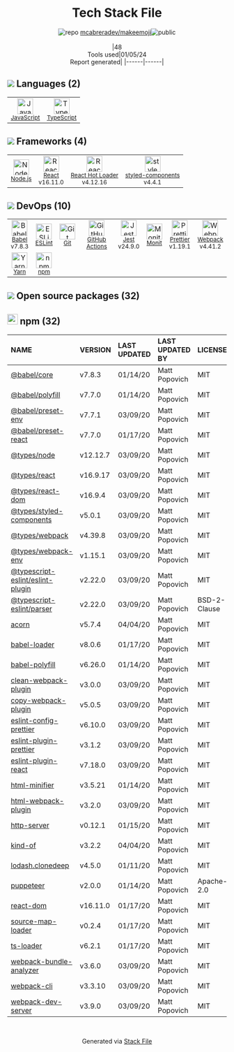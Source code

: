 <!--
&lt;--- Readme.md Snippet without images Start ---&gt;
## Tech Stack
mcabreradev/makeemoji is built on the following main stack:

- [Jest](http://facebook.github.io/jest/) – Javascript Testing Framework
- [Node.js](http://nodejs.org/) – Frameworks (Full Stack)
- [React](https://reactjs.org/) – Javascript UI Libraries
- [JavaScript](https://developer.mozilla.org/en-US/docs/Web/JavaScript) – Languages
- [TypeScript](http://www.typescriptlang.org) – Languages
- [Webpack](http://webpack.js.org) – JS Build Tools / JS Task Runners
- [React Hot Loader](http://gaearon.github.io/react-hot-loader/) – JavaScript Framework Components
- [Babel](http://babeljs.io/) – JavaScript Compilers
- [Monit](https://mmonit.com) – Monitoring Tools
- [ESLint](http://eslint.org/) – Code Review
- [Yarn](https://yarnpkg.com/) – Front End Package Manager
- [styled-components](https://styled-components.com) – JavaScript Framework Components
- [Prettier](https://prettier.io/) – Code Review
- [GitHub Actions](https://github.com/features/actions) – Continuous Integration

Full tech stack [here](/techstack.md)

&lt;--- Readme.md Snippet without images End ---&gt;

&lt;--- Readme.md Snippet with images Start ---&gt;
## Tech Stack
mcabreradev/makeemoji is built on the following main stack:

- <img width='25' height='25' src='https://img.stackshare.io/service/830/jest.png' alt='Jest'/> [Jest](http://facebook.github.io/jest/) – Javascript Testing Framework
- <img width='25' height='25' src='https://img.stackshare.io/service/1011/n1JRsFeB_400x400.png' alt='Node.js'/> [Node.js](http://nodejs.org/) – Frameworks (Full Stack)
- <img width='25' height='25' src='https://img.stackshare.io/service/1020/OYIaJ1KK.png' alt='React'/> [React](https://reactjs.org/) – Javascript UI Libraries
- <img width='25' height='25' src='https://img.stackshare.io/service/1209/javascript.jpeg' alt='JavaScript'/> [JavaScript](https://developer.mozilla.org/en-US/docs/Web/JavaScript) – Languages
- <img width='25' height='25' src='https://img.stackshare.io/service/1612/bynNY5dJ.jpg' alt='TypeScript'/> [TypeScript](http://www.typescriptlang.org) – Languages
- <img width='25' height='25' src='https://img.stackshare.io/service/1682/IMG_4636.PNG' alt='Webpack'/> [Webpack](http://webpack.js.org) – JS Build Tools / JS Task Runners
- <img width='25' height='25' src='https://img.stackshare.io/no-img-open-source.png' alt='React Hot Loader'/> [React Hot Loader](http://gaearon.github.io/react-hot-loader/) – JavaScript Framework Components
- <img width='25' height='25' src='https://img.stackshare.io/service/2739/-1wfGjNw.png' alt='Babel'/> [Babel](http://babeljs.io/) – JavaScript Compilers
- <img width='25' height='25' src='https://img.stackshare.io/service/2986/MonitLogo.png' alt='Monit'/> [Monit](https://mmonit.com) – Monitoring Tools
- <img width='25' height='25' src='https://img.stackshare.io/service/3337/Q4L7Jncy.jpg' alt='ESLint'/> [ESLint](http://eslint.org/) – Code Review
- <img width='25' height='25' src='https://img.stackshare.io/service/5848/44mC-kJ3.jpg' alt='Yarn'/> [Yarn](https://yarnpkg.com/) – Front End Package Manager
- <img width='25' height='25' src='https://img.stackshare.io/service/6749/styled-components.png' alt='styled-components'/> [styled-components](https://styled-components.com) – JavaScript Framework Components
- <img width='25' height='25' src='https://img.stackshare.io/service/7035/default_66f265943abed56bcdbfca1c866a4261b1fbb063.jpg' alt='Prettier'/> [Prettier](https://prettier.io/) – Code Review
- <img width='25' height='25' src='https://img.stackshare.io/service/11563/actions.png' alt='GitHub Actions'/> [GitHub Actions](https://github.com/features/actions) – Continuous Integration

Full tech stack [here](/techstack.md)

&lt;--- Readme.md Snippet with images End ---&gt;
-->
<div align="center">

# Tech Stack File
![](https://img.stackshare.io/repo.svg "repo") [mcabreradev/makeemoji](https://github.com/mcabreradev/makeemoji)![](https://img.stackshare.io/public_badge.svg "public")
<br/><br/>
|48<br/>Tools used|01/05/24 <br/>Report generated|
|------|------|
</div>

## <img src='https://img.stackshare.io/languages.svg'/> Languages (2)
<table><tr>
  <td align='center'>
  <img width='36' height='36' src='https://img.stackshare.io/service/1209/javascript.jpeg' alt='JavaScript'>
  <br>
  <sub><a href="https://developer.mozilla.org/en-US/docs/Web/JavaScript">JavaScript</a></sub>
  <br>
  <sub></sub>
</td>

<td align='center'>
  <img width='36' height='36' src='https://img.stackshare.io/service/1612/bynNY5dJ.jpg' alt='TypeScript'>
  <br>
  <sub><a href="http://www.typescriptlang.org">TypeScript</a></sub>
  <br>
  <sub></sub>
</td>

</tr>
</table>

## <img src='https://img.stackshare.io/frameworks.svg'/> Frameworks (4)
<table><tr>
  <td align='center'>
  <img width='36' height='36' src='https://img.stackshare.io/service/1011/n1JRsFeB_400x400.png' alt='Node.js'>
  <br>
  <sub><a href="http://nodejs.org/">Node.js</a></sub>
  <br>
  <sub></sub>
</td>

<td align='center'>
  <img width='36' height='36' src='https://img.stackshare.io/service/1020/OYIaJ1KK.png' alt='React'>
  <br>
  <sub><a href="https://reactjs.org/">React</a></sub>
  <br>
  <sub>v16.11.0</sub>
</td>

<td align='center'>
  <img width='36' height='36' src='https://img.stackshare.io/no-img-open-source.png' alt='React Hot Loader'>
  <br>
  <sub><a href="http://gaearon.github.io/react-hot-loader/">React Hot Loader</a></sub>
  <br>
  <sub>v4.12.16</sub>
</td>

<td align='center'>
  <img width='36' height='36' src='https://img.stackshare.io/service/6749/styled-components.png' alt='styled-components'>
  <br>
  <sub><a href="https://styled-components.com">styled-components</a></sub>
  <br>
  <sub>v4.4.1</sub>
</td>

</tr>
</table>

## <img src='https://img.stackshare.io/devops.svg'/> DevOps (10)
<table><tr>
  <td align='center'>
  <img width='36' height='36' src='https://img.stackshare.io/service/2739/-1wfGjNw.png' alt='Babel'>
  <br>
  <sub><a href="http://babeljs.io/">Babel</a></sub>
  <br>
  <sub>v7.8.3</sub>
</td>

<td align='center'>
  <img width='36' height='36' src='https://img.stackshare.io/service/3337/Q4L7Jncy.jpg' alt='ESLint'>
  <br>
  <sub><a href="http://eslint.org/">ESLint</a></sub>
  <br>
  <sub></sub>
</td>

<td align='center'>
  <img width='36' height='36' src='https://img.stackshare.io/service/1046/git.png' alt='Git'>
  <br>
  <sub><a href="http://git-scm.com/">Git</a></sub>
  <br>
  <sub></sub>
</td>

<td align='center'>
  <img width='36' height='36' src='https://img.stackshare.io/service/11563/actions.png' alt='GitHub Actions'>
  <br>
  <sub><a href="https://github.com/features/actions">GitHub Actions</a></sub>
  <br>
  <sub></sub>
</td>

<td align='center'>
  <img width='36' height='36' src='https://img.stackshare.io/service/830/jest.png' alt='Jest'>
  <br>
  <sub><a href="http://facebook.github.io/jest/">Jest</a></sub>
  <br>
  <sub>v24.9.0</sub>
</td>

<td align='center'>
  <img width='36' height='36' src='https://img.stackshare.io/service/2986/MonitLogo.png' alt='Monit'>
  <br>
  <sub><a href="https://mmonit.com">Monit</a></sub>
  <br>
  <sub></sub>
</td>

<td align='center'>
  <img width='36' height='36' src='https://img.stackshare.io/service/7035/default_66f265943abed56bcdbfca1c866a4261b1fbb063.jpg' alt='Prettier'>
  <br>
  <sub><a href="https://prettier.io/">Prettier</a></sub>
  <br>
  <sub>v1.19.1</sub>
</td>

<td align='center'>
  <img width='36' height='36' src='https://img.stackshare.io/service/1682/IMG_4636.PNG' alt='Webpack'>
  <br>
  <sub><a href="http://webpack.js.org">Webpack</a></sub>
  <br>
  <sub>v4.41.2</sub>
</td>

</tr>
<tr>
  <td align='center'>
  <img width='36' height='36' src='https://img.stackshare.io/service/5848/44mC-kJ3.jpg' alt='Yarn'>
  <br>
  <sub><a href="https://yarnpkg.com/">Yarn</a></sub>
  <br>
  <sub></sub>
</td>

<td align='center'>
  <img width='36' height='36' src='https://img.stackshare.io/service/1120/lejvzrnlpb308aftn31u.png' alt='npm'>
  <br>
  <sub><a href="https://www.npmjs.com/">npm</a></sub>
  <br>
  <sub></sub>
</td>

</tr>
</table>


## <img src='https://img.stackshare.io/group.svg' /> Open source packages (32)</h2>

## <img width='24' height='24' src='https://img.stackshare.io/service/1120/lejvzrnlpb308aftn31u.png'/> npm (32)

|NAME|VERSION|LAST UPDATED|LAST UPDATED BY|LICENSE|VULNERABILITIES|
|:------|:------|:------|:------|:------|:------|
|[@babel/core](https://www.npmjs.com/@babel/core)|v7.8.3|01/14/20|Matt Popovich |MIT|N/A|
|[@babel/polyfill](https://www.npmjs.com/@babel/polyfill)|v7.7.0|01/14/20|Matt Popovich |MIT|N/A|
|[@babel/preset-env](https://www.npmjs.com/@babel/preset-env)|v7.7.1|03/09/20|Matt Popovich |MIT|N/A|
|[@babel/preset-react](https://www.npmjs.com/@babel/preset-react)|v7.7.0|01/17/20|Matt Popovich |MIT|N/A|
|[@types/node](https://www.npmjs.com/@types/node)|v12.12.7|03/09/20|Matt Popovich |MIT|N/A|
|[@types/react](https://www.npmjs.com/@types/react)|v16.9.17|03/09/20|Matt Popovich |MIT|N/A|
|[@types/react-dom](https://www.npmjs.com/@types/react-dom)|v16.9.4|03/09/20|Matt Popovich |MIT|N/A|
|[@types/styled-components](https://www.npmjs.com/@types/styled-components)|v5.0.1|03/09/20|Matt Popovich |MIT|N/A|
|[@types/webpack](https://www.npmjs.com/@types/webpack)|v4.39.8|03/09/20|Matt Popovich |MIT|N/A|
|[@types/webpack-env](https://www.npmjs.com/@types/webpack-env)|v1.15.1|03/09/20|Matt Popovich |MIT|N/A|
|[@typescript-eslint/eslint-plugin](https://www.npmjs.com/@typescript-eslint/eslint-plugin)|v2.22.0|03/09/20|Matt Popovich |MIT|N/A|
|[@typescript-eslint/parser](https://www.npmjs.com/@typescript-eslint/parser)|v2.22.0|03/09/20|Matt Popovich |BSD-2-Clause|N/A|
|[acorn](https://www.npmjs.com/acorn)|v5.7.4|04/04/20|Matt Popovich |MIT|N/A|
|[babel-loader](https://www.npmjs.com/babel-loader)|v8.0.6|01/17/20|Matt Popovich |MIT|N/A|
|[babel-polyfill](https://www.npmjs.com/babel-polyfill)|v6.26.0|01/14/20|Matt Popovich |MIT|N/A|
|[clean-webpack-plugin](https://www.npmjs.com/clean-webpack-plugin)|v3.0.0|03/09/20|Matt Popovich |MIT|N/A|
|[copy-webpack-plugin](https://www.npmjs.com/copy-webpack-plugin)|v5.0.5|03/09/20|Matt Popovich |MIT|N/A|
|[eslint-config-prettier](https://www.npmjs.com/eslint-config-prettier)|v6.10.0|03/09/20|Matt Popovich |MIT|N/A|
|[eslint-plugin-prettier](https://www.npmjs.com/eslint-plugin-prettier)|v3.1.2|03/09/20|Matt Popovich |MIT|N/A|
|[eslint-plugin-react](https://www.npmjs.com/eslint-plugin-react)|v7.18.0|03/09/20|Matt Popovich |MIT|N/A|
|[html-minifier](https://www.npmjs.com/html-minifier)|v3.5.21|01/14/20|Matt Popovich |MIT|N/A|
|[html-webpack-plugin](https://www.npmjs.com/html-webpack-plugin)|v3.2.0|03/09/20|Matt Popovich |MIT|N/A|
|[http-server](https://www.npmjs.com/http-server)|v0.12.1|01/15/20|Matt Popovich |MIT|N/A|
|[kind-of](https://www.npmjs.com/kind-of)|v3.2.2|04/04/20|Matt Popovich |MIT|N/A|
|[lodash.clonedeep](https://www.npmjs.com/lodash.clonedeep)|v4.5.0|01/11/20|Matt Popovich |MIT|N/A|
|[puppeteer](https://www.npmjs.com/puppeteer)|v2.0.0|01/14/20|Matt Popovich |Apache-2.0|N/A|
|[react-dom](https://www.npmjs.com/react-dom)|v16.11.0|01/17/20|Matt Popovich |MIT|N/A|
|[source-map-loader](https://www.npmjs.com/source-map-loader)|v0.2.4|01/17/20|Matt Popovich |MIT|N/A|
|[ts-loader](https://www.npmjs.com/ts-loader)|v6.2.1|01/17/20|Matt Popovich |MIT|N/A|
|[webpack-bundle-analyzer](https://www.npmjs.com/webpack-bundle-analyzer)|v3.6.0|03/09/20|Matt Popovich |MIT|N/A|
|[webpack-cli](https://www.npmjs.com/webpack-cli)|v3.3.10|03/09/20|Matt Popovich |MIT|N/A|
|[webpack-dev-server](https://www.npmjs.com/webpack-dev-server)|v3.9.0|03/09/20|Matt Popovich |MIT|N/A|

<br/>
<div align='center'>

Generated via [Stack File](https://github.com/marketplace/stack-file)
